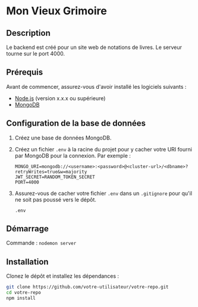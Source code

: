 # Mon Vieux Grimoire

## Description

Le backend est créé pour un site web de notations de livres. Le serveur tourne sur le port 4000.

## Prérequis

Avant de commencer, assurez-vous d'avoir installé les logiciels suivants :

- [Node.js](https://nodejs.org/) (version x.x.x ou supérieure)
- [MongoDB](https://www.mongodb.com/)

## Configuration de la base de données

1. Créez une base de données MongoDB.
2. Créez un fichier `.env` à la racine du projet pour y cacher votre URI fourni par MongoDB pour la connexion. Par exemple :

    ```env
    MONGO_URI=mongodb://<username>:<password>@<cluster-url>/<dbname>?retryWrites=true&w=majority
    JWT_SECRET=RANDOM_TOKEN_SECRET
    PORT=4000
    ```

3. Assurez-vous de cacher votre fichier `.env` dans un `.gitignore` pour qu'il ne soit pas poussé vers le dépôt.

    ```plaintext
    .env
    ```

## Démarrage

Commande : `nodemon server`

## Installation

Clonez le dépôt et installez les dépendances :

```bash
git clone https://github.com/votre-utilisateur/votre-repo.git
cd votre-repo
npm install
